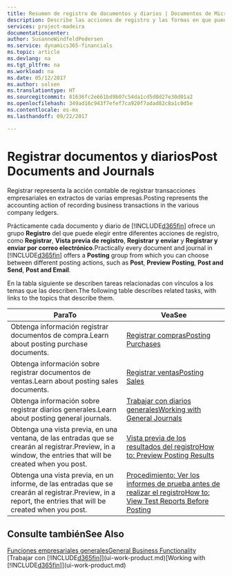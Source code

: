 ```yaml
---
title: Resumen de registro de documentos y diarios | Documentos de Microsoft
description: Describe las acciones de registro y las formas en que puede enviar documentos y diarios.
services: project-madeira
documentationcenter: 
author: SusanneWindfeldPedersen
ms.service: dynamics365-financials
ms.topic: article
ms.devlang: na
ms.tgt_pltfrm: na
ms.workload: na
ms.date: 05/12/2017
ms.author: solsen
ms.translationtype: HT
ms.sourcegitcommit: 81636fc2e661bd9b07c54da1cd5d0d27e30d01a2
ms.openlocfilehash: 349ad16c943f7efef7ca920f7adad82c8a1c0d5e
ms.contentlocale: es-mx
ms.lasthandoff: 09/22/2017

---
```

# <a name="post-documents-and-journals"></a><span data-ttu-id="56fa5-103">Registrar documentos y diarios</span><span class="sxs-lookup"><span data-stu-id="56fa5-103">Post Documents and Journals</span></span>
<span data-ttu-id="56fa5-104">Registrar representa la acción contable de registrar transacciones empresariales en extractos de varias empresas.</span><span class="sxs-lookup"><span data-stu-id="56fa5-104">Posting represents the accounting action of recording business transactions in the various company ledgers.</span></span>

<span data-ttu-id="56fa5-105">Prácticamente cada documento y diario de [!INCLUDE[d365fin](includes/d365fin_md.md)] ofrece un grupo **Registro** del que puede elegir entre diferentes acciones de registro, como **Registrar**, **Vista previa de registro**, **Registrar y enviar** y **Registrar y enviar por correo electrónico**.</span><span class="sxs-lookup"><span data-stu-id="56fa5-105">Practically every document and journal in [!INCLUDE[d365fin](includes/d365fin_md.md)] offers a **Posting** group from which you can choose between different posting actions, such as **Post**, **Preview Posting**, **Post and Send**, **Post and Email**.</span></span>

<span data-ttu-id="56fa5-106">En la tabla siguiente se describen tareas relacionadas con vínculos a los temas que las describen.</span><span class="sxs-lookup"><span data-stu-id="56fa5-106">The following table describes related tasks, with links to the topics that describe them.</span></span>

| <span data-ttu-id="56fa5-107">Para</span><span class="sxs-lookup"><span data-stu-id="56fa5-107">To</span></span> | <span data-ttu-id="56fa5-108">Vea</span><span class="sxs-lookup"><span data-stu-id="56fa5-108">See</span></span> |
| --- | --- |
| <span data-ttu-id="56fa5-109">Obtenga información registrar documentos de compra.</span><span class="sxs-lookup"><span data-stu-id="56fa5-109">Learn about posting purchase documents.</span></span> |[<span data-ttu-id="56fa5-110">Registrar compras</span><span class="sxs-lookup"><span data-stu-id="56fa5-110">Posting Purchases</span></span>](ui-post-purchases.md) |
| <span data-ttu-id="56fa5-111">Obtenga información sobre registrar documentos de ventas.</span><span class="sxs-lookup"><span data-stu-id="56fa5-111">Learn about posting sales documents.</span></span> |[<span data-ttu-id="56fa5-112">Registrar ventas</span><span class="sxs-lookup"><span data-stu-id="56fa5-112">Posting Sales</span></span>](ui-post-sales.md) |
| <span data-ttu-id="56fa5-113">Obtenga información sobre registrar diarios generales.</span><span class="sxs-lookup"><span data-stu-id="56fa5-113">Learn about posting general journals.</span></span> |[<span data-ttu-id="56fa5-114">Trabajar con diarios generales</span><span class="sxs-lookup"><span data-stu-id="56fa5-114">Working with General Journals</span></span>](ui-work-general-journals.md) |
| <span data-ttu-id="56fa5-115">Obtenga una vista previa, en una ventana, de las entradas que se crearán al registrar.</span><span class="sxs-lookup"><span data-stu-id="56fa5-115">Preview, in a window, the entries that will be created when you post.</span></span> |[<span data-ttu-id="56fa5-116">Vista previa de los resultados del registro</span><span class="sxs-lookup"><span data-stu-id="56fa5-116">How to: Preview Posting Results</span></span>](ui-how-preview-post-results.md) |
| <span data-ttu-id="56fa5-117">Obtenga una vista previa, en un informe, de las entradas que se crearán al registrar.</span><span class="sxs-lookup"><span data-stu-id="56fa5-117">Preview, in a report, the entries that will be created when you post.</span></span> |[<span data-ttu-id="56fa5-118">Procedimiento: Ver los informes de prueba antes de realizar el registro</span><span class="sxs-lookup"><span data-stu-id="56fa5-118">How to: View Test Reports Before Posting</span></span>](ui-how-view-test-reports-posting.md) |

## <a name="see-also"></a><span data-ttu-id="56fa5-119">Consulte también</span><span class="sxs-lookup"><span data-stu-id="56fa5-119">See Also</span></span>
[<span data-ttu-id="56fa5-120">Funciones empresariales generales</span><span class="sxs-lookup"><span data-stu-id="56fa5-120">General Business Functionality</span></span>](ui-across-business-areas.md)  
<span data-ttu-id="56fa5-121">[Trabajar con [!INCLUDE[d365fin](includes/d365fin_md.md)]](ui-work-product.md)</span><span class="sxs-lookup"><span data-stu-id="56fa5-121">[Working with [!INCLUDE[d365fin](includes/d365fin_md.md)]](ui-work-product.md)</span></span>


